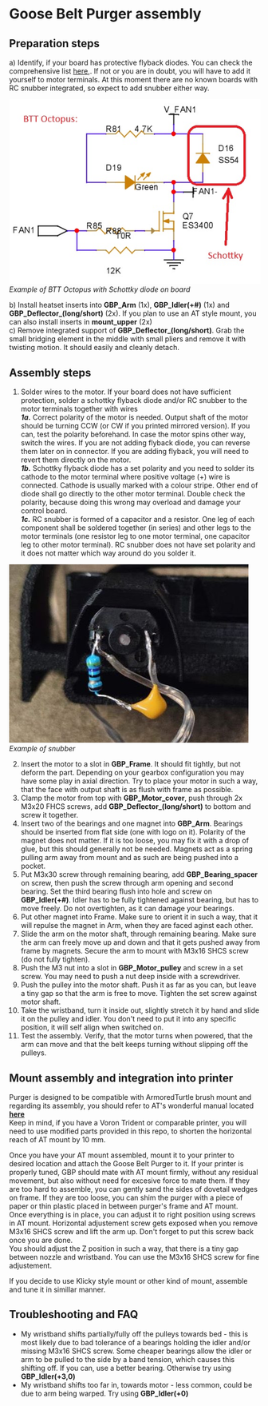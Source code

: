 # Goose Belt Purger assembly

## Preparation steps
a) Identify, if your board has protective flyback diodes. You can check the comprehensive list [here](board_list.md),. If not or you are in doubt, you will have to add it yourself to motor terminals. At this moment there are no known boards with RC snubber integrated, so expect to add snubber either way.
  
![](/Assets/Schottky-Octopus.jpg)  
_Example of BTT Octopus with Schottky diode on board_  
  
b) Install heatset inserts into **GBP_Arm** (1x), **GBP_Idler(+#)** (1x) and **GBP_Deflector_(long/short)** (2x). If you plan to use an AT style mount, you can also install inserts in **mount_upper** (2x)  
c) Remove integrated support of **GBP_Deflector_(long/short)**. Grab the small bridging element in the middle with small pliers and remove it with twisting motion. It should easily and cleanly detach.   

## Assembly steps
1. Solder wires to the motor. If your board does not have sufficient protection, solder a schottky flyback diode and/or RC snubber to the motor terminals together with wires  
  **_1a._** Correct polarity of the motor is needed. Output shaft of the motor should be turning CCW (or CW if you printed mirrored version). If you can, test the polarity beforehand. In case the motor spins other way, switch the wires. If you are not adding flyback diode, you can reverse them later on in connector. If you are adding flyback, you will need to revert them directly on the motor.  
  **_1b._** Schottky flyback diode has a set polarity and you need to solder its cathode to the motor terminal where positive voltage (+) wire is connected. Cathode is usually marked with a colour stripe. Other end of diode shall go directly to the other motor terminal. Double check the polarity, because doing this wrong may overload and damage your control board.  
  **_1c._** RC snubber is formed of a capacitor and a resistor. One leg of each component shall be soldered together (in series) and other legs to the motor terminals (one resistor leg to one motor terminal, one capacitor leg to other motor terminal). RC snubber does not have set polarity and it does not matter which way around do you solder it.  
   
![](/Assets/snubber.jpg)  
_Example of snubber_
   
2. Insert the motor to a slot in **GBP_Frame**. It should fit tightly, but not deform the part. Depending on your gearbox configuration you may have some play in axial direction. Try to place your motor in such a way, that the face with output shaft  is as flush with frame as possible.  
3. Clamp the motor from top with **GBP_Motor_cover**, push through 2x M3x20 FHCS screws, add **GBP_Deflector_(long/short)** to bottom and screw it together.  
4. Insert two of the bearings and one magnet into **GBP_Arm**. Bearings should be inserted from flat side (one with logo on it). Polarity of the magnet does not matter. If it is too loose, you may fix it with a drop of glue, but this should generally not be needed. Magnets act as a spring pulling arm away from mount and as such are being pushed into a pocket.  
5. Put M3x30 screw through remaining bearing, add **GBP_Bearing_spacer** on screw, then push the screw through arm opening and second bearing. Set the third bearing flush into hole and screw on **GBP_Idler(+#)**. Idler has to be fully tightened against bearing, but has to move freely. Do not overtighten, as it can damage your bearings.    
6. Put other magnet into Frame. Make sure to orient it in such a way, that it will repulse the magnet in Arm, when they are faced aginst each other.  
7. Slide the arm on the motor shaft, through remaining bearing. Make sure the arm can freely move up and down and that it gets pushed away from frame by magnets. Secure the arm to mount with M3x16 SHCS screw (do not fully tighten).  
8. Push the M3 nut into a slot in **GBP_Motor_pulley** and screw in a set screw. You may need to push a nut deep inside with a screwdriver.  
9. Push the pulley into the motor shaft. Push it as far as you can, but leave a tiny gap so that the arm is free to move. Tighten the set screw against motor shaft.  
10. Take the wristband, turn it inside out, slightly stretch it by hand and slide it on the pulley and idler. You don't need to put it into any specific position, it will self align when switched on.  
11. Test the assembly. Verify, that the motor turns when powered, that the arm can move and that the belt keeps turning without slipping off the pulleys. 

## Mount assembly and integration into printer
Purger is designed to be compatible with ArmoredTurtle brush mount and regarding its assembly, you should refer to AT's wonderful manual located [**here**](https://www.armoredturtle.xyz/manual.html?manual=at_brush&step=1)  
Keep in mind, if you have a Voron Trident or comparable printer, you will need to use modified parts provided in this repo, to shorten the horizontal reach of AT mount by 10 mm.  
  
Once you have your AT mount assembled, mount it to your printer to desired location and attach the Goose Belt Purger to it. If your printer is properly tuned, GBP should mate with AT mount firmly, without any residual movement, but also without need for excesive force to mate them. If they are too hard to assemble, you can gently sand the sides of dovetail wedges on frame. If they are too loose, you can shim the purger with a piece of paper or thin plastic placed in between purger's frame and AT mount.  
Once everything is in place, you can adjust it to right position using screws in AT mount. Horizontal adjustement screw gets exposed when you remove M3x16 SHCS screw and lift the arm up. Don't forget to put this screw back once you are done.  
You should adjust the Z position in such a way, that there is a tiny gap between nozzle and wristband. You can use the M3x16 SHCS screw for fine adjustement.  
  
If you decide to use Klicky style mount or other kind of mount, assemble and tune it in simillar manner.  

## Troubleshooting and FAQ
- My wristband shifts partially/fully off the pulleys towards bed - this is most likely due to bad tolerance of a bearings holding the idler and/or missing M3x16 SHCS screw. Some cheaper bearings allow the idler or arm to be pulled to the side by a band tension, which causes this shifting off. If you can, use a better bearing. Otherwise try using **GBP_Idler(+3,0)**  
- My wristband shifts too far in, towards motor - less common, could be due to arm being warped. Try using **GBP_Idler(+0)**




